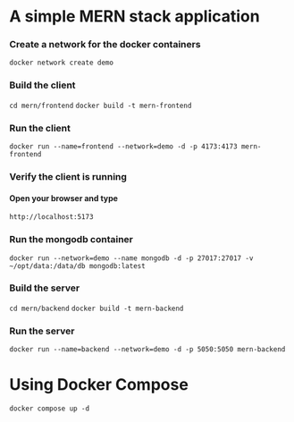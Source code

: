# A simple MERN stack application

### Create a network for the docker containers

`docker network create demo`

### Build the client
`cd mern/frontend`
`docker build -t mern-frontend` 

### Run the client
`docker run --name=frontend --network=demo -d -p 4173:4173 mern-frontend`

### Verify the client is running
#### Open your browser and type 
  `http://localhost:5173`

### Run the mongodb container
`docker run --network=demo --name mongodb -d -p 27017:27017 -v ~/opt/data:/data/db mongodb:latest`

### Build the server
`cd mern/backend`
`docker build -t mern-backend` 

### Run the server
`docker run --name=backend --network=demo -d -p 5050:5050 mern-backend`






# Using Docker Compose
`docker compose up -d`



